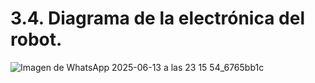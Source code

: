 # 3.4. Diagrama de la electrónica del robot.
![Imagen de WhatsApp 2025-06-13 a las 23 15 54_6765bb1c](https://github.com/user-attachments/assets/513b3dff-1a84-4dfe-90b0-1de497d08587)
